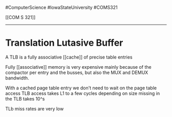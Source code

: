 #ComputerScience  #IowaStateUniversity  #COMS321 


[[COM S 321]] 

---

# Translation Lutasive Buffer

A TLB is a fully associative [[cache]] of precise table entries 

Fully [[associative]] memory is very expensive mainly because of the compactor per entry and the busses, but also the MUX and DEMUX bandwidth. 

With a cached page table entry we don't need to wait on the page table access TLB access takes L1 to a few cycles depending on size missing in the TLB takes 10^s 

TLb miss rates are very low 